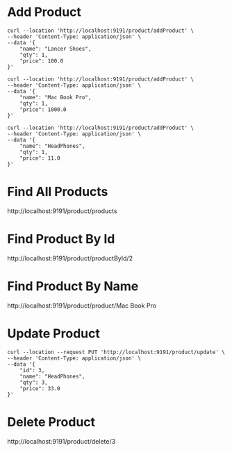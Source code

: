 #

# Add Product

````
curl --location 'http://localhost:9191/product/addProduct' \
--header 'Content-Type: application/json' \
--data '{
    "name": "Lancer Shoes",
    "qty": 1,
    "price": 100.0
}'
````

````
curl --location 'http://localhost:9191/product/addProduct' \
--header 'Content-Type: application/json' \
--data '{
    "name": "Mac Book Pro",
    "qty": 1,
    "price": 1000.0
}'
````

````
curl --location 'http://localhost:9191/product/addProduct' \
--header 'Content-Type: application/json' \
--data '{
    "name": "HeadPhones",
    "qty": 1,
    "price": 11.0
}'
````

# Find All Products

http://localhost:9191/product/products

# Find Product By Id 

http://localhost:9191/product/productById/2

# Find Product By Name

http://localhost:9191/product/product/Mac Book Pro

# Update Product

````
curl --location --request PUT 'http://localhost:9191/product/update' \
--header 'Content-Type: application/json' \
--data '{
    "id": 3,
    "name": "HeadPhones",
    "qty": 3,
    "price": 33.0
}'
````

# Delete Product

http://localhost:9191/product/delete/3